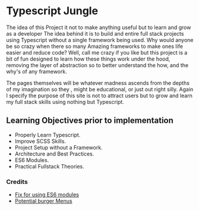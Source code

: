 # Typescript Jungle
The idea of this Project it not to make anything useful but to learn and grow as a developer
The idea behind it is to build and entire full stack projects using Typescript without a single
framework being used. Why would anyone be so crazy when there so many Amazing frameworks to
make ones life easier and reduce code? Well, call me crazy if you like but this project is a bit of 
fun designed to learn how these things work under the hood, removing the layer of abstraction 
so to better understand the how, and the why's of any framework.

The pages themselves will be whatever madness ascends from the depths of my imagination so they
, might be educational, or just out right silly. Again I specify the purpose of this site is not
to attract users but to grow and learn my full stack skills using nothing but Typescript.

## Learning Objectives prior to implementation
* Properly Learn Typescript.
* Improve SCSS Skills.
* Project Setup without a Framework.
* Architecture and Best Practices.
* ES6 Modules.
* Practical Fullstack Theories.

### Credits
* [Fix for using ES6 modules](https://flaviocopes.com/fix-cannot-use-import-outside-module/)
* [Potential burger Menus](https://alvarotrigo.com/blog/hamburger-menu-css/)